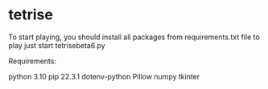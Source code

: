 # tetrise

To start playing, you should install all packages from requirements.txt file
to play just start tetrisebeta6.py

Requirements:

python 3.10
pip 22.3.1
dotenv-python
Pillow
numpy
tkinter
